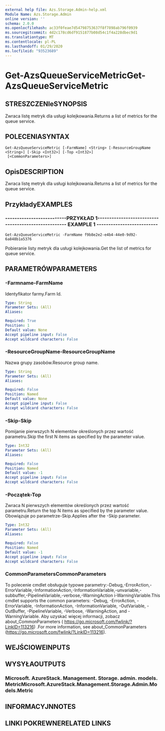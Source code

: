 ```yaml
---
external help file: Azs.Storage.Admin-help.xml
Module Name: Azs.Storage.Admin
online version: ''
schema: 2.0.0
ms.openlocfilehash: ac33f0feae7d54798753637f8f7898ab796f0939
ms.sourcegitcommit: 4d2c178cd6df9151877b08d54c1f4a228dbec9d1
ms.translationtype: MT
ms.contentlocale: pl-PL
ms.lasthandoff: 01/29/2020
ms.locfileid: "93523689"
---
```

# <span data-ttu-id="1b90e-101">Get-AzsQueueServiceMetric</span><span class="sxs-lookup"><span data-stu-id="1b90e-101">Get-AzsQueueServiceMetric</span></span>

## <span data-ttu-id="1b90e-102">STRESZCZENIe</span><span class="sxs-lookup"><span data-stu-id="1b90e-102">SYNOPSIS</span></span>
<span data-ttu-id="1b90e-103">Zwraca listę metryk dla usługi kolejkowania.</span><span class="sxs-lookup"><span data-stu-id="1b90e-103">Returns a list of metrics for the queue service.</span></span>

## <span data-ttu-id="1b90e-104">POLECENIA</span><span class="sxs-lookup"><span data-stu-id="1b90e-104">SYNTAX</span></span>

```
Get-AzsQueueServiceMetric [-FarmName] <String> [-ResourceGroupName <String>] [-Skip <Int32>] [-Top <Int32>]
 [<CommonParameters>]
```

## <span data-ttu-id="1b90e-105">Opis</span><span class="sxs-lookup"><span data-stu-id="1b90e-105">DESCRIPTION</span></span>
<span data-ttu-id="1b90e-106">Zwraca listę metryk dla usługi kolejkowania.</span><span class="sxs-lookup"><span data-stu-id="1b90e-106">Returns a list of metrics for the queue service.</span></span>

## <span data-ttu-id="1b90e-107">Przykłady</span><span class="sxs-lookup"><span data-stu-id="1b90e-107">EXAMPLES</span></span>

### <span data-ttu-id="1b90e-108">--------------------------PRZYKŁAD 1--------------------------</span><span class="sxs-lookup"><span data-stu-id="1b90e-108">-------------------------- EXAMPLE 1 --------------------------</span></span>
```
Get-AzsQueueServiceMetric -FarmName f9b8e2e2-e4b4-44e0-9d92-6a848b1a5376
```

<span data-ttu-id="1b90e-109">Pobieranie listy metryk dla usługi kolejkowania.</span><span class="sxs-lookup"><span data-stu-id="1b90e-109">Get the list of metrics for queue service.</span></span>

## <span data-ttu-id="1b90e-110">PARAMETRÓW</span><span class="sxs-lookup"><span data-stu-id="1b90e-110">PARAMETERS</span></span>

### <span data-ttu-id="1b90e-111">-Farmname</span><span class="sxs-lookup"><span data-stu-id="1b90e-111">-FarmName</span></span>
<span data-ttu-id="1b90e-112">Identyfikator farmy.</span><span class="sxs-lookup"><span data-stu-id="1b90e-112">Farm Id.</span></span>

```yaml
Type: String
Parameter Sets: (All)
Aliases: 

Required: True
Position: 1
Default value: None
Accept pipeline input: False
Accept wildcard characters: False
```

### <span data-ttu-id="1b90e-113">-ResourceGroupName</span><span class="sxs-lookup"><span data-stu-id="1b90e-113">-ResourceGroupName</span></span>
<span data-ttu-id="1b90e-114">Nazwa grupy zasobów.</span><span class="sxs-lookup"><span data-stu-id="1b90e-114">Resource group name.</span></span>

```yaml
Type: String
Parameter Sets: (All)
Aliases: 

Required: False
Position: Named
Default value: None
Accept pipeline input: False
Accept wildcard characters: False
```

### <span data-ttu-id="1b90e-115">-Skip</span><span class="sxs-lookup"><span data-stu-id="1b90e-115">-Skip</span></span>
<span data-ttu-id="1b90e-116">Pomijanie pierwszych N elementów określonych przez wartość parametru.</span><span class="sxs-lookup"><span data-stu-id="1b90e-116">Skip the first N items as specified by the parameter value.</span></span>

```yaml
Type: Int32
Parameter Sets: (All)
Aliases: 

Required: False
Position: Named
Default value: -1
Accept pipeline input: False
Accept wildcard characters: False
```

### <span data-ttu-id="1b90e-117">-Początek</span><span class="sxs-lookup"><span data-stu-id="1b90e-117">-Top</span></span>
<span data-ttu-id="1b90e-118">Zwraca N pierwszych elementów określonych przez wartość parametru.</span><span class="sxs-lookup"><span data-stu-id="1b90e-118">Return the top N items as specified by the parameter value.</span></span>
<span data-ttu-id="1b90e-119">Obowiązuje po parametrze-Skip.</span><span class="sxs-lookup"><span data-stu-id="1b90e-119">Applies after the -Skip parameter.</span></span>

```yaml
Type: Int32
Parameter Sets: (All)
Aliases: 

Required: False
Position: Named
Default value: -1
Accept pipeline input: False
Accept wildcard characters: False
```

### <span data-ttu-id="1b90e-120">CommonParameters</span><span class="sxs-lookup"><span data-stu-id="1b90e-120">CommonParameters</span></span>
<span data-ttu-id="1b90e-121">To polecenie cmdlet obsługuje typowe parametry:-Debug,-ErrorAction,-ErrorVariable,-InformationAction,-InformationVariable,-unvariable,-subbuffer,-PipelineVariable,-verbose,-WarningAction i-WarningVariable.</span><span class="sxs-lookup"><span data-stu-id="1b90e-121">This cmdlet supports the common parameters: -Debug, -ErrorAction, -ErrorVariable, -InformationAction, -InformationVariable, -OutVariable, -OutBuffer, -PipelineVariable, -Verbose, -WarningAction, and -WarningVariable.</span></span> <span data-ttu-id="1b90e-122">Aby uzyskać więcej informacji, zobacz about_CommonParameters ( https://go.microsoft.com/fwlink/?LinkID=113216) .</span><span class="sxs-lookup"><span data-stu-id="1b90e-122">For more information, see about_CommonParameters (https://go.microsoft.com/fwlink/?LinkID=113216).</span></span>

## <span data-ttu-id="1b90e-123">WEJŚCIOWE</span><span class="sxs-lookup"><span data-stu-id="1b90e-123">INPUTS</span></span>

## <span data-ttu-id="1b90e-124">WYSYŁA</span><span class="sxs-lookup"><span data-stu-id="1b90e-124">OUTPUTS</span></span>

### <span data-ttu-id="1b90e-125">Microsoft. AzureStack. Management. Storage. admin. models. Metric</span><span class="sxs-lookup"><span data-stu-id="1b90e-125">Microsoft.AzureStack.Management.Storage.Admin.Models.Metric</span></span>

## <span data-ttu-id="1b90e-126">INFORMACYJN</span><span class="sxs-lookup"><span data-stu-id="1b90e-126">NOTES</span></span>

## <span data-ttu-id="1b90e-127">LINKI POKREWNE</span><span class="sxs-lookup"><span data-stu-id="1b90e-127">RELATED LINKS</span></span>


